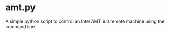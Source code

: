 amt.py
======

A simple python script to control an Intel AMT 9.0 remote machine using the command line.
